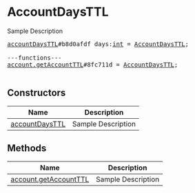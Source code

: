 # AccountDaysTTL

Sample Description

<pre>
<a href="../constructor/accountDaysTTL.md">accountDaysTTL</a>#b8d0afdf days:<a href="../type/int.md">int</a> = <a href="../type/AccountDaysTTL.md">AccountDaysTTL</a>;

---functions---
<a href="../method/account.getAccountTTL.md">account.getAccountTTL</a>#8fc711d = <a href="../type/AccountDaysTTL.md">AccountDaysTTL</a>;

</pre>

## Constructors

| Name | Description |
|------|-------------|
| [accountDaysTTL](../constructor/accountDaysTTL.md) | Sample Description |

## Methods

| Name | Description |
|------|-------------|
| [account.getAccountTTL](../method/account.getAccountTTL.md) | Sample Description |
